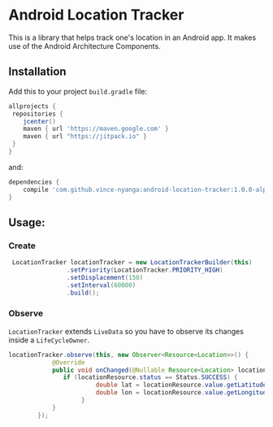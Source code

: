 # Android Location Tracker
This is a library that helps track one's location in an Android app. It makes use of the Android Architecture Components.

## Installation
Add this to your project `build.gradle` file:
```gradle
allprojects {
 repositories {
    jcenter()
    maven { url 'https://maven.google.com' }
    maven { url "https://jitpack.io" }
 }
}
```
and:
```gradle
dependencies {
    compile 'com.github.vince-nyanga:android-location-tracker:1.0.0-alpha2'
}
```


## Usage:

### Create
```java
 LocationTracker locationTracker = new LocationTrackerBuilder(this)
                .setPriority(LocationTracker.PRIORITY_HIGH)
                .setDisplacement(150)
                .setInterval(60000)
                .build();
```

### Observe
`LocationTracker` extends `LiveData` so you have to observe its changes inside a `LifeCycleOwner`.
```java
locationTracker.observe(this, new Observer<Resource<Location>>() {
            @Override
            public void onChanged(@Nullable Resource<Location> locationResource) {
               if (locationResource.status == Status.SUCCESS) {
                        double lat = locationResource.value.getLatitude();
                        double lon = locationResource.value.getLongitude();
                    }
            }
        });
```
